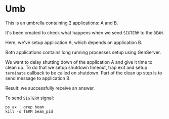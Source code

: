 # Umb

This is an umbrella containing 2 applications: A and B.

It's been created to check what happens when we send `SIGTERM` to the `BEAM`.

Here, we've setup application A, which depends on application B.

Both applications contains long running processes setup using GenServer.

We want to delay shutting down of the application A and give it time to clean up. To do that we
setup shutdown timeout, trap exit and setup `terminate` callback to be called on shutdown. Part of the
clean up step is to send message to application B.

Result: we successfully receive an answer.

To send `SIGTERM` signal:

```
ps ax | grep beam
kill -s TERM beam_pid
```
